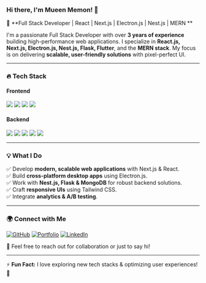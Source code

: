 ### Hi there, I'm Mueen Memon! 👋

🚀 **Full Stack Developer | React | Next.js | Electron.js | Nest.js | MERN **

I'm a passionate Full Stack Developer with over **3 years of experience** building high-performance web applications. I specialize in **React.js, Next.js, Electron.js, Nest.js, Flask, Flutter**, and the **MERN stack**. My focus is on delivering **scalable, user-friendly solutions** with pixel-perfect UI.

---

### 🔥 Tech Stack

#### **Frontend**
<p align="left">
  <img src="https://img.shields.io/badge/-React-61DAFB?logo=react&logoColor=white&style=for-the-badge" />
  <img src="https://img.shields.io/badge/-Next.js-000000?logo=next.js&logoColor=white&style=for-the-badge" />
  <img src="https://img.shields.io/badge/-Electron-47848F?logo=electron&logoColor=white&style=for-the-badge" />
  <img src="https://img.shields.io/badge/-TailwindCSS-38B2AC?logo=tailwind-css&logoColor=white&style=for-the-badge" />
</p>

#### **Backend**
<p align="left">
  <img src="https://img.shields.io/badge/-Nest.js-E0234E?logo=nestjs&logoColor=white&style=for-the-badge" />
  <img src="https://img.shields.io/badge/-Node.js-339933?logo=node.js&logoColor=white&style=for-the-badge" />
  <img src="https://img.shields.io/badge/-Flask-000000?logo=flask&logoColor=white&style=for-the-badge" />
  <img src="https://img.shields.io/badge/-MongoDB-47A248?logo=mongodb&logoColor=white&style=for-the-badge" />
  <img src="https://img.shields.io/badge/-PostgreSQL-4169E1?logo=postgresql&logoColor=white&style=for-the-badge" />
</p>

---

### 💡 What I Do
✅ Develop **modern, scalable web applications** with Next.js & React.  
✅ Build **cross-platform desktop apps** using Electron.js.  
✅ Work with **Nest.js, Flask & MongoDB** for robust backend solutions.  
✅ Craft **responsive UIs** using Tailwind CSS.  
✅ Integrate **analytics & A/B testing**.  

---

### 🌍 Connect with Me
[![GitHub](https://img.shields.io/badge/-GitHub-181717?logo=github&logoColor=white&style=for-the-badge)](https://github.com/mueen-memon)
[![Portfolio](https://img.shields.io/badge/-Portfolio-ff6b81?style=for-the-badge)](https://mueen-memon.vercel.app/)
[![LinkedIn](https://img.shields.io/badge/-LinkedIn-0A66C2?logo=linkedin&logoColor=white&style=for-the-badge)](https://www.linkedin.com/in/moin-uddin-memon/)

💬 Feel free to reach out for collaboration or just to say hi!

---

⚡ **Fun Fact:** I love exploring new tech stacks & optimizing user experiences! 🚀
